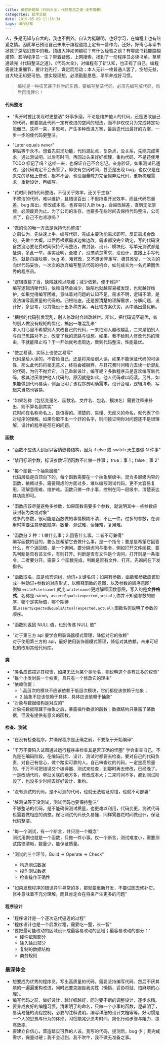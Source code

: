 ```yaml
---
title: 编程新理解（代码大全，代码整洁之道-读书摘要）
categories: 技术总结
date: 2019-05-09 11:16:34
tags: 编程认知
---
```


人，多是无知与自大的，我也不例外。自认为挺聪明，也好学习，在编程上也有热爱之情。因此早已预设自己未来于编程道路上定有一番作为。还好，好奇心与读书拯救了深陷幻想中的我。顶级大神如何编程？有什么经验之谈？有哪些书籍能醍醐灌顶，影响程序员一生？带着疑惑，上网搜索，找到了一份程序员必读书单。草草通读完《代码整洁之道》，《代码大全》，对编程有了新认知，也正视了自己。编程需要注重细节，要计划先行，谋定而后动；本人无非一枚普通人罢了。空想无益，自大较无知更可怕，想实现理想，必须勤勤恳恳，早早养成好习惯。

> 编程是一种技艺甚于科学的东西，要编写整洁代码，必须先编写脏代码，然后再清理它！

#### 代码整洁

- "离开时要比发现时更整洁"
  好事多磨，不论是维护他人的代码，还是更改自己的代码，都要抱此代码一定有改进的空间的想法，而不非仅仅只为完成特定功能而已。这样一来，多思考，产生多种改进方案，最后迭代出最好的方案，一步一步的使代码更整洁。

- "Later equals never"  
  稍后等于永不。想着先实现功能，代码混乱点，复杂点，没关系，先能完成需求，通过测试吧。以后有时间，再回过头来好好梳理，重构代码，不是还使用 TODO 标记了吗？这样一来，也保证自己不会忘记。亲身验证，如果测试已通过，这代码肯定不会去管了，即使有空闲时间，甚至是出现 bug，也仅仅是在原先的基础上修改，根本不会，也没胆量魄力完全抛弃烂代码，重新梳理需求，重新设计、再编写。

- "花时间保持代码整洁，不但关乎效率，还关乎生存"  
  不整洁的代码，难以维护，且错误百出；不但拖累开发效率，而且代码质量差，bug 层出，修改成本高，也容易引入新 bug，会越改越差，直到无法掌控，必须废弃为止。为了公司的生存，也要多花些时间去保持代码整洁，公司凉了，自己不也凉凉吗？

- "做的快的唯一方法是保持代码整洁"  
  之前认为，先快速上手，编写代码，完成主要功能需求即可。反正需求会改的，先做个大概，以后再根据需求边做边改。需求都没完全确定，写的代码没自然没必要花费时间保持代码整洁，做封装、设计、模块化、写单元测试都是扯淡，多此一举。事实证明，全错了，没搞清楚需求，没设计，直接上手写代码，就是自掘坟墓，bug 多，难修改，又不想舍弃重写，极其难受，一次次的向烂代码妥协，一次次的放弃编写整洁代码的机会，如何成长为一名光荣而优秀的程序员。

- "逻辑直接了当，缺陷就难以隐藏；减少依赖，便于维护"  
  编写逻辑清晰代码，依赖自然会减少，缺陷也就越容易被发现，也就越好维护。如果觉得编写困难，意味着对问题的认知不足，需求不明，逻辑不清，是没法编写高质量的代码的。归根结底，还是要清楚的理解需求，分解问题，设计好，多思考，尽力能设计出多种方案，再比较方案优劣，从中选出最优解。

- "糟糕的代码引发混乱，别人修改时会越改越烂。所以，把代码调至最优，省的别人做没有规矩的优化，搞出一堆混乱来"  
  本人打心里不希望别人来改自己的代码，一来怕别人越改越乱，二来是怕别人与自己思路对不上，改变了我的思路与设想。如果，我不给别人修改代码的理由，不就能阻止吗？于一开始就考虑周达，做到代码整洁，性能最优。

- "使之易读，实际上也使之易写"  
  代码是给人读的，不管给自己，还是将来给别人读，如果不能保证代码的可读性，那么此代码将毫无意义，终将会被摒弃。与其花费时间精力去读一份混乱的代码，为何不抛弃它，自己重新设计，编写呢？多数程序员是喜欢编写新代码，极其讨厌维护他人代码的，原因就是如此，他人代码难以阅读。另外，如果能做到代码易读，侧面证明了该程序员明确需求，设计合理，逻辑清晰，写起来当然也容易。

- "如果名称（包括变量名、函数名、文件名、包名、模块名）需要注释来补出，则不算名副其实"  
  花时间在名称命名上，是值得的。清楚的、易懂、无歧义的命名，就代表了你对程序的理解。如果你取不出一个好的名字，则间接证明你对问题还不是很理解，设计的程序是存在的问题。

#### 函数

- "函数不应该大到足以容纳嵌套结构，因为 if else 或 switch 天生要做 N 件事"

- "禁用标识参数，标识参数证明函数不止做一件事； true：事 1；false：事 2"

- "每个函数一个抽象层级"  
  代码层级是自顶向下的，每个函数需要在一个抽象层级中。混合多层级内容的函数，依赖过多，需要顾虑的方面过多，难以编写测试代码，更不太容易复用，理解意图难、维护难。函数只做一件小事，控制在同一层级中，清楚表达其功能即可。

- "函数应该尽量避免多参数，如果函数需要多个参数，就说明其中一些参数应该封装为类或对象"  
  过多的参数，很可能是函数做的事情模糊不清，不止一件。过多的参数，在调用时需要注意参数顺序，数量，测试难，读懂难，复用难。

- "函数分 2 种：1.做什么事；2.回答什么事。二者不可兼得"  
  编写函数的目的，要么是希望它去做什么事，是一个指令；要是是希望它回答什么，有个返回值，是一个询问。要分隔询问与指令，例如打开文件函数，要先判断是否有该文件，有则打开。判断是否有文件是个询问，打开则是一条指令，二者要分开。需要 2 个函数完成，判断是否有文件、打开。先询问在下发指令。

- "函数取名，应是动宾词组，动词+关键名词；如果有参数，函数和参数应该形成一种动词+参数的对应形式，以解释函数的意图，以及参数的顺序意图"  
  例如 `writeFile(name)`,就比 `write(name)`更成解释函数意图，写入的是**文件格式**，名称是 name。`assertEquals(expected,actual)`,你并不知道参数的顺序，哪个是实际值，哪个期待值.`assertExpectedEqualsActual(expected,actual)`,函数名则说明了参数的顺序。

- "函数别返回 NULL 值，也别传递 NULL 值"

- "对于第三方 api 要学会用装饰器模式管理，降低对它的依赖"  
  对于使用第三方的 api，最好使用装饰器模式管理，降低对其依赖，未来可轻松的改用其他代码库。

#### 类

- "类名应该描述其权责，如果无法为某个类命名，则说明这个类有过多的权责"
- "每个小类封装一个权责，且只有一个修改它的理由"
- "依赖倒置：
  - 1.高层次的模块不应该依赖于低层次模块，它们都应该依赖于抽象；
  - 2.抽象不应该依赖于具体，具体应该依赖于抽象"
- "对象与数据结构是对应的"  
  对象把数据隐藏于抽象之后，暴露操作数据的函数；数据结构只暴露了某数据，但没有提供有意义的函数。

#### 检查、测试

- "在没有检查程序，并确保程序是正确之前，不要急于开始编译"
- "千万不要陷入试图通过运行程序来检查其是否正确的怪圈"
  学会审查自己，不光是在编码阶段，在编码前后、设计、测试时都要去检查。要对自己的代码负责，对自己有信心，做个踏实可靠的人。自己审查过的代码，一定是高质量的。千万不可把错误交个编译器、测试来检查，到那时再去修改，已经晚了。一是改动代码，牵扯关联的地方多，修改成本大；二来时间不多，都到测试阶段了，也没多少时间去好好设计，重构。
- "没有测试的代码，是不可测的代码，也就无法验证对错，也就不可部署"
- "脏测试等于没测试，测试代码也要保持整洁"  
  不够整洁的代码，是不能确保测试质量，也更难以利用，代码变更，测试代码也需要做相应的调整。保证测试代码长久易懂，同样需要花时间做设计，保证代码整洁。
- "每一个测试，有一个断言，并只测一个概念"  
  测试用例也就是一个函数，只做一件小事。仅一个断言，测试难度小，需要测试路径清晰，数量少，能保证质量。
- "测试的三个环节，Build -> Operate -> Check"

  - 构造测试数据
  - 操作测试数据
  - 检查操作正确性

- "如果发现程序的错误异乎寻常的多，那就要重新开发，不要试图去修补它。修补意味着不充分理解，而且肯定会在将来产生更多的问题"

#### 程序设计

- "程序设计是一个逐次迭代逼近的过程"
- "程序设计也是一个启发过程，需要吃一堑，长一智"
- "要把最可能改动的区域设计成最容易改动的区域；最容易改动的部分："
  - 硬件依赖部分
  - 输入输出部分
  - 复制的数据结构
  - 商务规则

### 最深体会

- 想要成为优秀的程序员，写出高质量的代码。需要坚持编写代码、然后不厌其烦的一遍遍重构改进，同时还要克服自我劣性（懒惰，妥协将就、怕麻烦的心理）。
- 编写代码之前，做好设计，越详细越好，同时要不断的调整设计，逐步求精。
- 要养成良好的编程习惯，清晰明了的命名，只做一个小事的函数，逻辑明了，易读易懂的流程控制，必要的注释说明，编写详细的设计文档等等。好习惯是一个人的思想与行为的体现，习惯能减少思考时间，简化行动步骤与阻力，提高效率。
- 要建立自信心，营造踏实可靠的人设。我写的代码，提测后，bug 少；我完成需求，保量过硬；我不会迟到，我不吹牛，我不做无准备之事。
